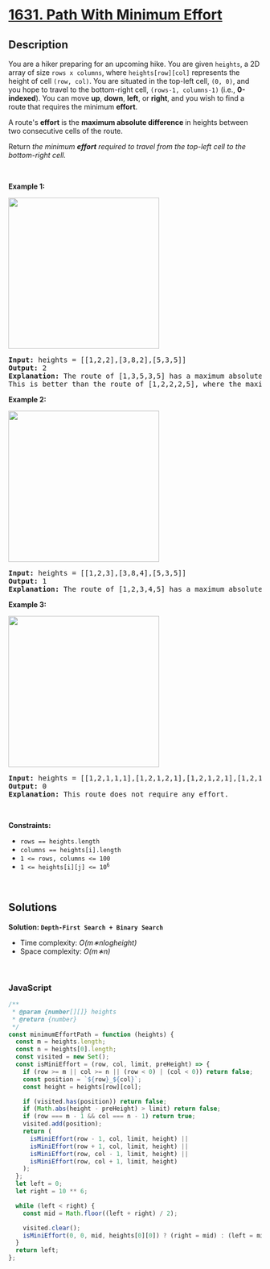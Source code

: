 # [1631. Path With Minimum Effort](https://leetcode.com/problems/path-with-minimum-effort)

## Description

<div class="xFUwe" data-track-load="description_content"><p>You are a hiker preparing for an upcoming hike. You are given <code>heights</code>, a 2D array of size <code>rows x columns</code>, where <code>heights[row][col]</code> represents the height of cell <code>(row, col)</code>. You are situated in the top-left cell, <code>(0, 0)</code>, and you hope to travel to the bottom-right cell, <code>(rows-1, columns-1)</code> (i.e.,&nbsp;<strong>0-indexed</strong>). You can move <strong>up</strong>, <strong>down</strong>, <strong>left</strong>, or <strong>right</strong>, and you wish to find a route that requires the minimum <strong>effort</strong>.</p>

<p>A route's <strong>effort</strong> is the <strong>maximum absolute difference</strong><strong> </strong>in heights between two consecutive cells of the route.</p>

<p>Return <em>the minimum <strong>effort</strong> required to travel from the top-left cell to the bottom-right cell.</em></p>

<p>&nbsp;</p>
<p><strong class="example">Example 1:</strong></p>

<p><img alt="" src="https://assets.leetcode.com/uploads/2020/10/04/ex1.png" style="width: 300px; height: 300px;"></p>

<pre><strong>Input:</strong> heights = [[1,2,2],[3,8,2],[5,3,5]]
<strong>Output:</strong> 2
<strong>Explanation:</strong> The route of [1,3,5,3,5] has a maximum absolute difference of 2 in consecutive cells.
This is better than the route of [1,2,2,2,5], where the maximum absolute difference is 3.
</pre>

<p><strong class="example">Example 2:</strong></p>

<p><img alt="" src="https://assets.leetcode.com/uploads/2020/10/04/ex2.png" style="width: 300px; height: 300px;"></p>

<pre><strong>Input:</strong> heights = [[1,2,3],[3,8,4],[5,3,5]]
<strong>Output:</strong> 1
<strong>Explanation:</strong> The route of [1,2,3,4,5] has a maximum absolute difference of 1 in consecutive cells, which is better than route [1,3,5,3,5].
</pre>

<p><strong class="example">Example 3:</strong></p>
<img alt="" src="https://assets.leetcode.com/uploads/2020/10/04/ex3.png" style="width: 300px; height: 300px;">
<pre><strong>Input:</strong> heights = [[1,2,1,1,1],[1,2,1,2,1],[1,2,1,2,1],[1,2,1,2,1],[1,1,1,2,1]]
<strong>Output:</strong> 0
<strong>Explanation:</strong> This route does not require any effort.
</pre>

<p>&nbsp;</p>
<p><strong>Constraints:</strong></p>

<ul>
	<li><code>rows == heights.length</code></li>
	<li><code>columns == heights[i].length</code></li>
	<li><code>1 &lt;= rows, columns &lt;= 100</code></li>
	<li><code>1 &lt;= heights[i][j] &lt;= 10<sup>6</sup></code></li>
</ul></div>

<p>&nbsp;</p>

## Solutions

**Solution: `Depth-First Search + Binary Search`**

- Time complexity: <em>O(m∗nlogheight)</em>
- Space complexity: <em>O(m∗n)</em>

<p>&nbsp;</p>

### **JavaScript**

```js
/**
 * @param {number[][]} heights
 * @return {number}
 */
const minimumEffortPath = function (heights) {
  const m = heights.length;
  const n = heights[0].length;
  const visited = new Set();
  const isMiniEffort = (row, col, limit, preHeight) => {
    if (row >= m || col >= n || (row < 0) | (col < 0)) return false;
    const position = `${row}_${col}`;
    const height = heights[row][col];

    if (visited.has(position)) return false;
    if (Math.abs(height - preHeight) > limit) return false;
    if (row === m - 1 && col === n - 1) return true;
    visited.add(position);
    return (
      isMiniEffort(row - 1, col, limit, height) ||
      isMiniEffort(row + 1, col, limit, height) ||
      isMiniEffort(row, col - 1, limit, height) ||
      isMiniEffort(row, col + 1, limit, height)
    );
  };
  let left = 0;
  let right = 10 ** 6;

  while (left < right) {
    const mid = Math.floor((left + right) / 2);

    visited.clear();
    isMiniEffort(0, 0, mid, heights[0][0]) ? (right = mid) : (left = mid + 1);
  }
  return left;
};
```
